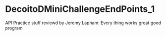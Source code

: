 # DecoitoDMiniChallengeEndPoints_1

API Practice stuff
reviewd by Jeremy Lapham: Every thing works great good program 
